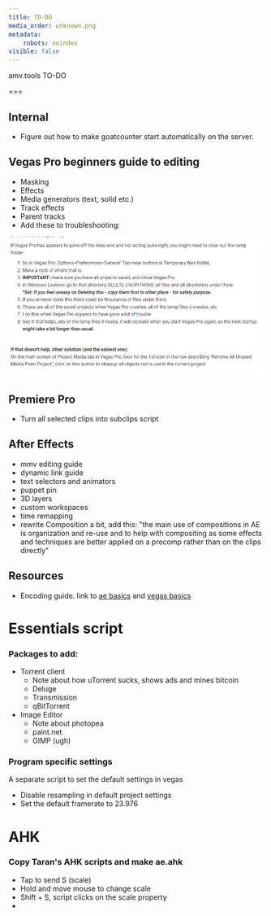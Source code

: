 ```yaml
---
title: TO-DO
media_order: unknown.png
metadata:
    robots: noindex
visible: false
---
```


amv.tools TO-DO

===

## Internal

* Figure out how to make goatcounter start automatically on the server.

## Vegas Pro beginners guide to editing

 - Masking
 - Effects
 - Media generators (text, solid etc.)
 - Track effects
 - Parent tracks
 - Add these to troubleshooting:

![](unknown.png)

## Premiere Pro

- Turn all selected clips into subclips script

## After Effects

- mmv editing guide
- dynamic link guide
- text selectors and animators
- puppet pin
- 3D layers
- custom workspaces
- time remapping
- rewrite Composition a bit, add this: "the main use of compositions in AE is organization and re-use and to help with compositing as some effects and techniques are better applied on a precomp rather than on the clips directly"

## Resources

- Encoding guide. link to [ae basics](/after-effects/basics) and [vegas basics](/vegas-pro/basics)

# Essentials script

### Packages to add: 

- Torrent client
  - Note about how uTorrent sucks, shows ads and mines bitcoin
  - Deluge
  - Transmission
  - qBitTorrent
- Image Editor
  - Note about photopea
  - paint.net
  - GIMP (ugh)

### Program specific settings

A separate script to set the default settings in vegas

- Disable resampling in default project settings
- Set the default framerate to 23.976

# AHK

### Copy Taran's AHK scripts and make ae.ahk

- Tap to send S (scale)
- Hold and move mouse to change scale
- Shift + S, script clicks on the scale property
- 